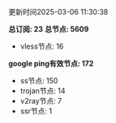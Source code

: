 更新时间2025-03-06 11:30:38

**总订阅: 23**
**总节点: 5609**
- vless节点: 16

**google ping有效节点: 172**
- ss节点: 150
- trojan节点: 14
- v2ray节点: 7
- ssr节点: 1
